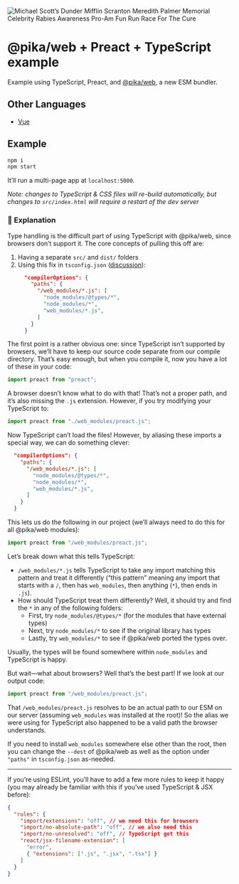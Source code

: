 ![Michael Scott’s Dunder Mifflin
        Scranton Meredith Palmer Memorial Celebrity Rabies Awareness Pro-Am Fun
        Run Race For The Cure](./src/static/michaelscottsdundermifflinscrantonmeredithpalmermemorialcelebrityrabiesawarenessproamfunrunraceforthecure.gif)

# @pika/web + Preact + TypeScript example

Example using TypeScript, Preact, and [@pika/web][@pika/web], a new ESM bundler.

## Other Languages

- [Vue][pika-web-vue]

## Example

```bash
npm i
npm start
```

It’ll run a multi-page app at `localhost:5000`.

_Note: changes to TypeScript & CSS files will re-build automatically, but
changes to `src/index.html` will require a restart of the dev server_

### 💁 Explanation

Type handling is the difficult part of using TypeScript with @pika/web, since
browsers don’t support it. The core concepts of pulling this off are:

1. Having a separate `src/` and `dist/` folders
1. Using this fix in `tsconfig.json` ([discussion][tsconfig]):
   ```json
     "compilerOptions": {
       "paths": {
         "/web_modules/*.js": [
           "node_modules/@types/*",
           "node_modules/*",
           "web_modules/*.js",
         ]
       }
     }
   ```

The first point is a rather obvious one: since TypeScript isn’t supported by
browsers, we’ll have to keep our source code separate from our compile
directory. That’s easy enough, but when you compile it, now you have a lot of
these in your code:

```js
import preact from "preact";
```

A browser doesn’t know what to do with that! That’s not a proper path, and
it’s also missing the `.js` extension. However, if you try modifying your TypeScript to:

```ts
import preact from "./web_modules/preact.js";
```

Now TypeScript can’t load the files! However, by aliasing these imports a
special way, we can do something clever:

```json
  "compilerOptions": {
    "paths": {
      "/web_modules/*.js": [
        "node_modules/@types/*",
        "node_modules/*",
        "web_modules/*.js",
      ]
    }
  }
```

This lets us do the following in our project (we’ll always need to do this
for all @pika/web modules):

```ts
import preact from "/web_modules/preact.js";
```

Let’s break down what this tells TypeScript:

- `/web_modules/*.js` tells TypeScript to take any import matching this
  pattern and treat it differently (“this pattern” meaning any import that
  starts with a `/`, then has `web_modules`, then anything (`*`), then ends in
  `.js`).
- How should TypeScript treat them differently? Well, it should try and find the `*` in any of the following folders:
  - First, try `node_modules/@types/*` (for the modules that have external types)
  - Next, try `node_modules/*` to see if the original library has types
  - Lastly, try `web_modules/*` to see if @pika/web ported the types over.

Usually, the types will be found somewhere within `node_modules` and
TypeScript is happy.

But wait—what about browsers? Well that’s the best part! If we look at our output code:

```js
import preact from "/web_modules/preact.js";
```

That `/web_modules/preact.js` resolves to be an actual path to our ESM on our
server (assuming `web_modules` was installed at the root)! So the alias we
were using for TypeScript also happened to be a valid path the browser
understands.

If you need to install `web_modules` somewhere else other than the root, then
you can change the `--dest` of @pika/web as well as the option under
`"paths"` in `tsconfig.json` as-needed.

---

If you’re using ESLint, you’ll have to add a few more rules to keep it happy
(you may already be familiar with this if you’ve used TypeScript & JSX
before):

```json
{
  "rules": {
    "import/extensions": "off", // we need this for browsers
    "import/no-absolute-path": "off", // we also need this
    "import/no-unresolved": "off", // TypeScript got this
    "react/jsx-filename-extension": [
      "error",
      { "extensions": [".js", ".jsx", ".tsx"] }
    ]
  }
}
```

[@pika/web]: https://github.com/pikapkg/web
[babel-plugin]: https://github.com/dangodev/babel-plugin-import-pika-web
[pika-web-vue]: https://github.com/dangodev/pika-web-vue
[tsconfig]: https://github.com/pikapkg/web/issues/4#issuecomment-469094924
